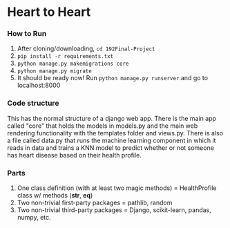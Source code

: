 # Heart to Heart

### How to Run
1. After cloning/downloading, `cd 192Final-Project`
2. `pip install -r requirements.txt`
3. `python manage.py makemigrations core`
4. `python manage.py migrate`
5. It should be ready now! Run `python manage.py runserver` and go to localhost:8000

### Code structure
This has the normal structure of a django web app. There is the main app called "core" that holds the models in models.py and the main web rendering functionality with the templates folder and views.py. There is also a file called data.py that runs the machine learning component in which it reads in data and trains a KNN model to predict whether or not someone has heart disease based on their health profile.

### Parts
1. One class definition (with at least two magic methods) = HealthProfile class w/ methods (__str__, __eq__)
2. Two non-trivial first-party packages = pathlib, random
3. Two non-trivial third-party packages = Django, scikit-learn, pandas, numpy, etc.
